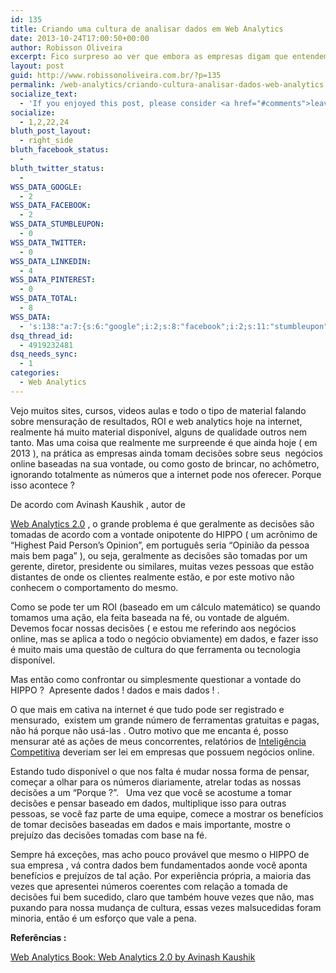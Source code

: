 ```yaml
---
id: 135
title: Criando uma cultura de analisar dados em Web Analytics
date: 2013-10-24T17:00:50+00:00
author: Robisson Oliveira
excerpt: Fico surpreso ao ver que embora as empresas digam que entendem a importância de se mensurar resultados online, calcular ROI, etc. Na prática ao tomar uma decisão em relação ao lançamentos de um produto ou o desenvolvimento de um site, ou qualquer alteração de seus negócios online, geralmente as coisas são feitas de acordo com a vontade de alguém e sem embasamento.
layout: post
guid: http://www.robissonoliveira.com.br/?p=135
permalink: /web-analytics/criando-cultura-analisar-dados-web-analytics
socialize_text:
  - 'If you enjoyed this post, please consider <a href="#comments">leaving a comment</a> or <a href="http://www.robissonoliveira.com.br/feed" title="Syndicate this site using RSS">subscribing to the <abbr title="Really Simple Syndication">RSS</abbr> feed</a> to have future articles delivered to your feed reader.'
socialize:
  - 1,2,22,24
bluth_post_layout:
  - right_side
bluth_facebook_status:
  - 
bluth_twitter_status:
  - 
WSS_DATA_GOOGLE:
  - 2
WSS_DATA_FACEBOOK:
  - 2
WSS_DATA_STUMBLEUPON:
  - 0
WSS_DATA_TWITTER:
  - 0
WSS_DATA_LINKEDIN:
  - 4
WSS_DATA_PINTEREST:
  - 0
WSS_DATA_TOTAL:
  - 8
WSS_DATA:
  - 's:138:"a:7:{s:6:"google";i:2;s:8:"facebook";i:2;s:11:"stumbleupon";i:0;s:7:"twitter";i:0;s:8:"linkedin";i:4;s:9:"pinterest";i:0;s:5:"total";i:8;}";'
dsq_thread_id:
  - 4919232481
dsq_needs_sync:
  - 1
categories:
  - Web Analytics
---
```

<p dir="ltr">
  Vejo muitos sites, cursos, videos aulas e todo o tipo de material falando sobre mensuração de resultados, ROI e web analytics hoje na internet, realmente há muito material disponível, alguns de qualidade outros nem tanto. Mas uma coisa que realmente me surpreende é que ainda hoje ( em 2013 ), na prática as empresas ainda tomam decisões sobre seus  negócios online baseadas na sua vontade, ou como gosto de brincar, no achômetro, ignorando totalmente as números que a internet pode nos oferecer. Porque isso acontece ?
</p>

<p dir="ltr">
  <!--more-->De acordo com Avinash Kaushik , autor de 
  
  <a href="http://www.webanalytics20.com">Web Analytics 2.0</a> , o grande problema é que geralmente as decisões são tomadas de acordo com a vontade onipotente do HIPPO ( um acrônimo de “Highest Paid Person’s Opinion”, em português seria “Opinião da pessoa mais bem paga” ), ou seja, geralmente as decisões são tomadas por um gerente, diretor, presidente ou similares, muitas vezes pessoas que estão distantes de onde os clientes realmente estão, e por este motivo não conhecem o comportamento do mesmo.
</p>

<p dir="ltr">
  Como se pode ter um ROI (baseado em um cálculo matemático) se quando tomamos uma ação, ela feita baseada na fé, ou vontade de alguém. Devemos focar nossas decisões ( e estou me referindo aos negócios online, mas se aplica a todo o negócio obviamente) em dados, e fazer isso é muito mais uma questão de cultura do que ferramenta ou tecnologia disponível.
</p>

<p dir="ltr">
  Mas então como confrontar ou simplesmente questionar a vontade do HIPPO ?  Apresente dados ! dados e mais dados ! .
</p>

<p dir="ltr">
  O que mais em cativa na internet é que tudo pode ser registrado e mensurado,  existem um grande número de ferramentas gratuitas e pagas, não há porque não usá-las . Outro motivo que me encanta é, posso mensurar até as ações de meus concorrentes, relatórios de <a href="http://pt.wikipedia.org/wiki/Intelig%C3%AAncia_competitiva">Inteligência Competitiva</a> deveriam ser lei em empresas que possuem negócios online.
</p>

<p dir="ltr">
  Estando tudo disponível o que nos falta é mudar nossa forma de pensar, começar a olhar para os números diariamente, atrelar todas as nossas decisões a um “Porque ?”.   Uma vez que você se acostume a tomar decisões e pensar baseado em dados, multiplique isso para outras pessoas, se você faz parte de uma equipe, comece a mostrar os benefícios de tomar decisões baseadas em dados e mais importante, mostre o prejuízo das decisões tomadas com base na fé.
</p>

<p dir="ltr">
  Sempre há exceções, mas acho pouco provável que mesmo o HIPPO de sua empresa , vá contra dados bem fundamentados aonde você aponta benefícios e prejuízos de tal ação. Por experiência própria, a maioria das vezes que apresentei números coerentes com relação a tomada de decisões fui bem sucedido, claro que também houve vezes que não, mas puxando para nossa mudança de cultura, essas vezes malsucedidas foram minoria, então é um esforço que vale a pena.
</p>

<p dir="ltr">
  <strong>Referências :</strong>
</p>

<p dir="ltr">
  <a href="http://www.webanalytics20.com/">Web Analytics Book: Web Analytics 2.0 by Avinash Kaushik </a>
</p>